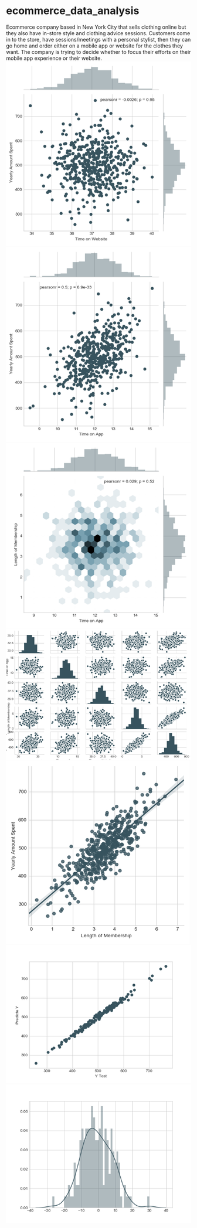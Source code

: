# ecommerce_data_analysis
Ecommerce company based in New York City that sells clothing online but they also have in-store style and clothing advice sessions. 
Customers come in to the store, have sessions/meetings with a personal stylist, then they can go home and order either on a mobile app or website for the clothes they want.  The company is trying to decide whether to focus their efforts on their mobile app experience or their website.
![alt text](https://github.com/FalconMadhab/ecommerce_data_analysis/blob/master/Figure_1.png)
![alt text](https://github.com/FalconMadhab/ecommerce_data_analysis/blob/master/Figure_2.png)
![alt text](https://github.com/FalconMadhab/ecommerce_data_analysis/blob/master/Figure_3.png)
![alt text](https://github.com/FalconMadhab/ecommerce_data_analysis/blob/master/Figure_4.png)
![alt text](https://github.com/FalconMadhab/ecommerce_data_analysis/blob/master/Figure_5.png)
![alt text](https://github.com/FalconMadhab/ecommerce_data_analysis/blob/master/Figure_6.png)
![alt text](https://github.com/FalconMadhab/ecommerce_data_analysis/blob/master/Figure_7.png)
